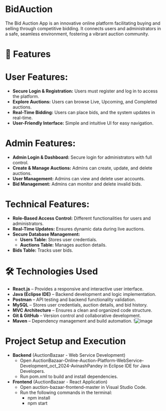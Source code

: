 # BidAuction
The Bid Auction App is an innovative online platform facilitating buying and selling through competitive bidding. It connects users and administrators in a safe, seamless environment, fostering a vibrant auction community.
# 🚀 Features
# User Features:
  - **Secure Login & Registration:** Users must register and log in to access the platform.
  - **Explore Auctions:** Users can browse Live, Upcoming, and Completed auctions.
  - **Real-Time Bidding:** Users can place bids, and the system updates in real-time.
  - **User-Friendly Interface:** Simple and intuitive UI for easy navigation.
# Admin Features:
  - **Admin Login & Dashboard:** Secure login for administrators with full control.
  - **Create & Manage Auctions:** Admins can create, update, and delete auctions.
  - **User Management:** Admins can view and delete user accounts.
  - **Bid Management:** Admins can monitor and delete invalid bids.
# Technical Features:
  - **Role-Based Access Control:** Different functionalities for users and administrators.
  - **Real-Time Updates:** Ensures dynamic data during live auctions.
  - **Secure Database Management:**
    - **Users Table:** Stores user credentials.
    - **Auctions Table:** Manages auction details.
   - **Bids Table:** Tracks user bids.
# 🛠️ Technologies Used
  - **React.js** – Provides a responsive and interactive user interface.
  - **Java (Eclipse IDE)** – Backend development and logic implementation.
  - **Postman** – API testing and backend functionality validation.
  - **MySQL** – Stores user credentials, auction details, and bid history.
  - **MVC Architecture** – Ensures a clean and organized code structure.
  - **Git & GitHub** – Version control and collaborative development.
  - **Maven** – Dependency management and build automation.
!![image](https://github.com/user-attachments/assets/61cdf018-00e6-4e7c-8862-3f87ec4aa82b)
# Project Setup and Execution
- **Backend** (AuctionBazaar - Web Service Development)
  - Open AuctionBazaar-Online-Auction-Platform-WebService-Development_oct_2024-AvinashPandey in Eclipse IDE for Java Developers.
  - Run pom.xml to build and install dependencies.
- **Frontend** (AuctionBazaar - React Application)
  - Open auction-bazaar-frontend-master in Visual Studio Code.
  - Run the following commands in the terminal:
    -   npm install
    -   npm start

